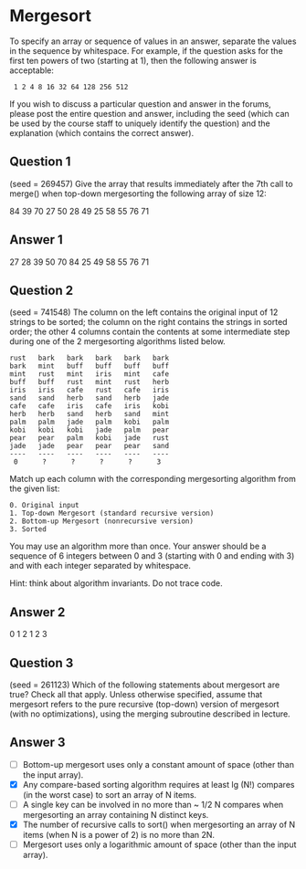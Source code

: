 Mergesort
=========

To specify an array or sequence of values in an answer, separate the values in
the sequence by whitespace. For example, if the question asks for the first
ten powers of two (starting at 1), then the following answer is acceptable:

     1 2 4 8 16 32 64 128 256 512

If you wish to discuss a particular question and answer in the forums, please
post the entire question and answer, including the seed (which can be used by
the course staff to uniquely identify the question) and the explanation (which
contains the correct answer).

Question 1
----------

(seed = 269457)
Give the array that results immediately after the 7th call to merge()
when top-down mergesorting the following array of size 12:

84 39 70 27 50 28 49 25 58 55 76 71

Answer 1
--------

27 28 39 50 70 84 25 49 58 55 76 71

Question 2
----------

(seed = 741548)
The column on the left contains the original input of 12 strings to be sorted;
the column on the right contains the strings in sorted order; the other 4 columns contain the
contents at some intermediate step during one of the 2 mergesorting algorithms listed below.

    rust   bark   bark   bark   bark   bark   
    bark   mint   buff   buff   buff   buff   
    mint   rust   mint   iris   mint   cafe   
    buff   buff   rust   mint   rust   herb   
    iris   iris   cafe   rust   cafe   iris   
    sand   sand   herb   sand   herb   jade   
    cafe   cafe   iris   cafe   iris   kobi   
    herb   herb   sand   herb   sand   mint   
    palm   palm   jade   palm   kobi   palm   
    kobi   kobi   kobi   jade   palm   pear   
    pear   pear   palm   kobi   jade   rust   
    jade   jade   pear   pear   pear   sand   
    ----   ----   ----   ----   ----   ----   
     0      ?      ?      ?      ?      3     


Match up each column with the corresponding mergesorting algorithm from the given list:

    0. Original input
    1. Top-down Mergesort (standard recursive version)
    2. Bottom-up Mergesort (nonrecursive version)
    3. Sorted

You may use an algorithm more than once. Your answer should be a sequence of 6 integers between
0 and 3 (starting with 0 and ending with 3) and with each integer separated by whitespace.

Hint: think about algorithm invariants. Do not trace code.

Answer 2
--------

0 1 2 1 2 3

Question 3
----------

(seed = 261123)
Which of the following statements about mergesort are true? Check all that apply. Unless otherwise specified, assume that mergesort refers to the pure recursive (top-down) version of mergesort (with no optimizations), using the merging subroutine described in lecture.

Answer 3
--------

- [ ] Bottom-up mergesort uses only a constant amount of space (other than the input array).
- [x] Any compare-based sorting algorithm requires at least lg (N!) compares (in the worst case) to sort an array of N items.
- [ ] A single key can be involved in no more than ~ 1/2 N compares when mergesorting an array containing N distinct keys.
- [x] The number of recursive calls to sort() when mergesorting an array of N items (when N is a power of 2) is no more than 2N.
- [ ] Mergesort uses only a logarithmic amount of space (other than the input array).
